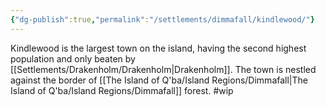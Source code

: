```yaml
---
{"dg-publish":true,"permalink":"/settlements/dimmafall/kindlewood/"}
---
```


Kindlewood is the largest town on the island, having the second highest population and only beaten by [[Settlements/Drakenholm/Drakenholm\|Drakenholm]]. The town is nestled against the border of [[The Island of Q'ba/Island Regions/Dimmafall\|The Island of Q'ba/Island Regions/Dimmafall]] forest.
#wip 